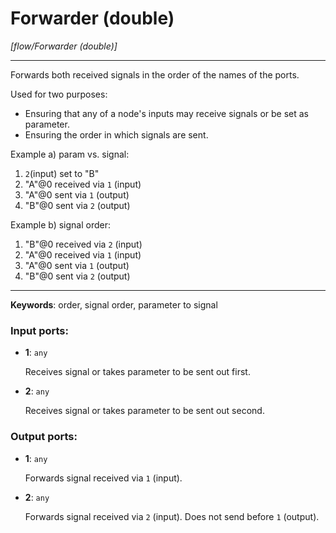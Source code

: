 # Forwarder (double)

_[flow/Forwarder (double)]_

---

Forwards both received signals in the order of the names of the ports.  
  
Used for two purposes:  
* Ensuring that any of a node's inputs may receive signals or be set as parameter.  
* Ensuring the order in which signals are sent.  
  
Example a) param vs. signal:  
1. `2`(input) set to "B"  
2. "A"@0 received via `1` (input)  
3. "A"@0 sent via `1` (output)  
4. "B"@0 sent via `2` (output)  
  
Example b) signal order:  
1. "B"@0 received via `2` (input)  
2. "A"@0 received via `1` (input)  
3. "A"@0 sent via `1` (output)  
4. "B"@0 sent via `2` (output)  

---

__Keywords__: order, signal order, parameter to signal

### Input ports:

* __1__: ` any `

    Receives signal or takes parameter to be sent out first.


* __2__: ` any `

    Receives signal or takes parameter to be sent out second.

### Output ports:

* __1__: ` any `

    Forwards signal received via `1` (input).


* __2__: ` any `

    Forwards signal received via `2` (input). Does not send before `1` (output).

